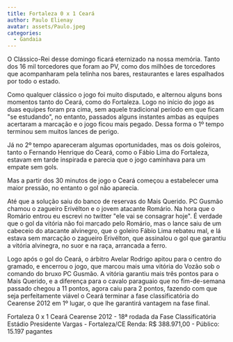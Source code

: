 ```yaml
---
title: Fortaleza 0 x 1 Ceará
author: Paulo Elienay
avatar: assets/Paulo.jpeg
categories:
  - Gandaia
---
```

O Clássico-Rei desse domingo ficará eternizado na nossa memória. Tanto dos 16 mil torcedores que foram ao PV, como dos milhões de torcedores que acompanharam pela telinha nos bares, restaurantes e lares espalhados por todo o estado.

Como qualquer clássico o jogo foi muito disputado, e alternou alguns bons momentos tanto do Ceará, como do Fortaleza. Logo no início do jogo as duas equipes foram pra cima, sem aquele tradicional período em que ficam "se estudando", no entanto, passados alguns instantes ambas as equipes acertaram a marcação e o jogo ficou mais pegado. Dessa forma o 1º tempo terminou sem muitos lances de perigo.

Já no 2º tempo apareceram algumas oportunidades, mas os dois goleiros, tanto o Fernando Henrique do Ceará, como o Fábio Lima do Fortaleza, estavam em tarde inspirada e parecia que o jogo caminhava para um empate sem gols.

Mas a partir dos 30 minutos de jogo o Ceará começou a estabelecer uma maior pressão, no entanto o gol não aparecia.

Até que a solução saiu do banco de reservas do Mais Querido. PC Gusmão chamou o zagueiro Erivélton e o jovem atacante Romário. Na hora que o Romário entrou eu escrevi no twitter "ele vai se consagrar hoje". É verdade que o gol da vitória não foi marcado pelo Romário, mas o lance saiu de um cabeceio do atacante alvinegro, que o goleiro Fábio Lima rebateu mal, e lá estava sem marcação o zagueiro Erivélton, que assinalou o gol que garantiu a vitória alvinegra, no suor e na raça, arrancada a ferro. 

Logo após o gol do Ceará, o árbitro Avelar Rodrigo apitou para o centro do gramado, e encerrou o jogo, que marcou mais uma vitória do Vozão sob o comando do bruxo PC Gusmão. A vitória garantiu mais três pontos para o Mais Querido, e a diferença para o cavalo paraguaio que no fim-de-semana passado chegou a 11 pontos, agora caiu para 2 pontos, fazendo com que seja perfeitamente viável o Ceará terminar a fase classificatória do Cearense 2012 em 1º lugar, o que lhe garantirá vantagem na fase final.

Fortaleza 0 x 1 Ceará
Cearense 2012 - 18ª rodada da Fase Classificatória
Estádio Presidente Vargas - Fortaleza/CE
Renda: R$ 388.971,00 - Público: 15.197 pagantes
